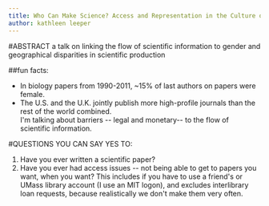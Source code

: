 ```yaml
---
title: Who Can Make Science? Access and Representation in the Culture of Science
author: kathleen leeper
---
```


#ABSTRACT
a talk on linking the flow of scientific information to gender and geographical disparities in scientific production

##fun facts:
 * In biology papers from 1990-2011, ~15% of last authors on papers were female.
 * The U.S. and the U.K. jointly publish more high-profile journals than the rest of the world combined.	
I'm talking about barriers -- legal and monetary-- to the flow of scientific information.

#QUESTIONS YOU CAN SAY YES TO:
 1. Have you ever written a scientific paper?
 2.  Have you ever had access issues -- not being able to get to papers you want, when you want? This includes if you have to use a friend's or UMass library account (I use an MIT logon), and excludes interlibrary loan requests, because realistically we don't make them very often.
<!---(3) how many of you pay attention to the publisher and make decisions accordingly?--- >

#intro

my goal with this talk -- which will hopefully be brief so we can actually talk more generally -- is to link a couple of fields that don't cite each other at all. Namely, the so-called "serials" and "reproducibility" crisis in the scientific literature, and the trouble with representation in scientific communities.

##scientific crises

By serials crisis, I refer to the high monetary and legal costs of interacting with journal literature. Subscription costs are prohibitive for scholars (i.e. their libraries), as well for community members, independent researchers, professors at community colleges -- like with job postings, 90% aren't even known.
The legal restrictions prevent the development of new semantic technologies to mine papers, aggregrate data, pull out trends  -- do anything, really, to make the deluge of scientific literature plausibly more meaningful; it also reduces our ability to manipulate that data into a more broadly useful form; something I'll come back to in a little bit.

The reproducibility crisis, of course, refers to something known in this building -- there's been at least one CS talk discussing this. In essence: why can't we reproduce science? It's a pronounced concern in psychology -- e.g. the declining presence of effects over time -- but it also exists in biology and "harder" fields. Retractions from journals are growing, albeit slowly, but more insidiously, things don't always work the second time.
Code is subtly wrong -- semantic vs. syntactic errors. (Based on science studies, I might argue this reproducibility crisis stems from the structure of science, not any recent developments in funding pressures, but I won't go into that here. Unless you ask.)

So this is all in regards to The Literature -- that holy grail of knowledge, or whatever. Primary lit., key to the future, cutting edge, kinda.

##representation 

Okay, now that's done, let's move back out a little bit. Representation. Who -- in terms of racial, gendered, geographical areas -- is making science? I'm going to talk pretty generally about bibliometric studies, and then my own field, so that we have something to work off of. **MAPS TIME.** 

###making science
Generally: most scientific production occurs in the U.S., followed by the U.K., followed by Europe. The geographical imbalance is staggering, if not surprising. [[map!]] It's balanced a little bit in the past 10 or so years,  but most of the literature, especially the most high-profile literature, is from the "West". 

Gender: haha, women are underrepresented! No, seriously. Of course there are more women now than 10 or 20 years ago. And of course it varies by field -- in things like education and subsets of biology, numbers are almost 50/50. But on the whole, gender bias exists, especially when you take into account relative rankings of importance. Basically, as you go up the education ladder -- from undergraduates to graduate to post-docs and finally (maybe) professorship, women and minority groups drop out at much faster rates than white men, leaving you with a nastily imbalanced power dynamic. in science, we can see this when we look at author order -- or at least in the biological sciences. First author and last author are generally the most prestigious -- first author being the one who's done the lab work and whose thesis it likely is, while last author is the P.I. - primary investigator -- who wrote the grant and oversaw the project. While women, in terms of brute numbers, are making strides towards equity, they are significantly less visible in first and last author positions. Moreover, citation analyses reveal similar kinds of patterns -- papers authored by women or with women in prominent positions receive less citations (on average) than those with men.

Probably not everybody's being sexist, but really.

###subjects of science
neglected tropical diseases.
research on white undergraduates.
clinical trials on first world problems

##my own shit
I thought it might be worthwhile to, as it were, check my privilege. I'm white, read as female, and I'm at Hampshire -- so how am I doing on my own standards? Or, less personally, how does my field (psychedelic research and feminist science studies) fare on these kinds of measurements?
Realistically, [[probably not well]]



##maps
 * geography of world knowledge: Wow, literally the U.S., and U.K produce like most of the "good" literature. Wow. Nigeria and S.A. are on there! Let's superimpose maps of Europe and of Africa as well.


#linkages?
the open access movement and open science movement is something I'm very dedicated to. PLoS is my favorite.


#CONTACT ME



***APC fee waivers
### HINARI
 * "Since 2002, the four programmes – Research in Health (HINARI), Research in Agriculture (AGORA), Research in the Environment (OARE), and Research for Development and Innovation (ARDI) – have provided researchers at more than 6000 institutions in more than 100 developing countries and territories with free or low-cost access to more than 9000 leading journalsin the fields of health, agriculture, environment and technology. "
RUN BY:
 * Research4Life is a public–private partnership between the World Health Organization (WHO), the Food and
Agriculture Organization (FAO), the United Nations Environment Programme (UNEP), the World Intellectual Property
Organization (WIPO), the International Association of Scientific, Technical and Medical Publishers (STM), Cornell
University, Yale University, and several technical partners including Microsoft.





